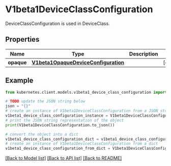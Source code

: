 # V1beta1DeviceClassConfiguration

DeviceClassConfiguration is used in DeviceClass.

## Properties

Name | Type | Description | Notes
------------ | ------------- | ------------- | -------------
**opaque** | [**V1beta1OpaqueDeviceConfiguration**](V1beta1OpaqueDeviceConfiguration.md) |  | [optional] 

## Example

```python
from kubernetes.client.models.v1beta1_device_class_configuration import V1beta1DeviceClassConfiguration

# TODO update the JSON string below
json = "{}"
# create an instance of V1beta1DeviceClassConfiguration from a JSON string
v1beta1_device_class_configuration_instance = V1beta1DeviceClassConfiguration.from_json(json)
# print the JSON string representation of the object
print(V1beta1DeviceClassConfiguration.to_json())

# convert the object into a dict
v1beta1_device_class_configuration_dict = v1beta1_device_class_configuration_instance.to_dict()
# create an instance of V1beta1DeviceClassConfiguration from a dict
v1beta1_device_class_configuration_from_dict = V1beta1DeviceClassConfiguration.from_dict(v1beta1_device_class_configuration_dict)
```
[[Back to Model list]](../README.md#documentation-for-models) [[Back to API list]](../README.md#documentation-for-api-endpoints) [[Back to README]](../README.md)


